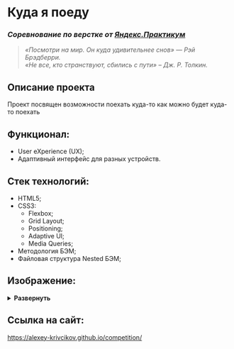 # Куда я поеду
### *Соревнование по верстке от [Яндекс.Практикум](https://practicum.yandex.ru/web/)*

  > *«Посмотри на мир. Он куда удивительнее cнов» — Рэй Брэдберри.*<br/>
  > *«Не все, кто странствуют, сбились с пути» – Дж. Р. Толкин.*

## Описание проекта
Проект посвящен возможности поехать куда-то как можно будет куда-то поехать

## Функционал:
- User eXperience (UX);
- Адаптивный интерфейс для разных устройств.

## Стек технологий:
- HTML5;
- CSS3:
  - Flexbox;
  - Grid Layout;
  - Positioning;
  - Adaptive UI;
  - Media Queries;
- Методология БЭМ;
- Файловая структура Nested БЭМ;

## Изображение:
<details><summary><b>Развернуть</b></summary>

[![kuda-ya-poedu-29-5-20.png](https://i.postimg.cc/9F66vV2S/kuda-ya-poedu-29-5-20.png)](https://postimg.cc/8jbX62jB)

</details>

## Ссылка на сайт:
https://alexey-krivcikov.github.io/competition/
